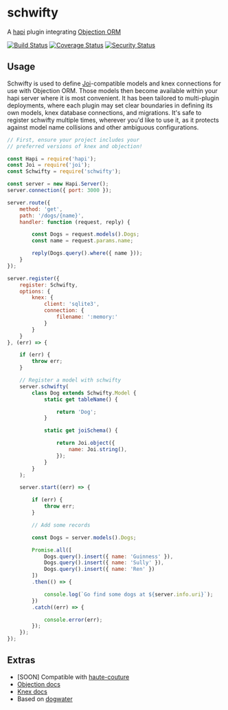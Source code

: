 # schwifty

A [hapi](https://github.com/hapijs/hapi) plugin integrating [Objection ORM](http://vincit.github.io/objection.js)

[![Build Status](https://travis-ci.org/BigRoomStudios/schwifty.svg?branch=master)](https://travis-ci.org/BigRoomStudios/schwifty) [![Coverage Status](https://coveralls.io/repos/github/BigRoomStudios/schwifty/badge.svg?branch=master)](https://coveralls.io/github/BigRoomStudios/schwifty?branch=master) [![Security Status](https://nodesecurity.io/orgs/schwifty/projects/43d64006-d2bd-41c7-a288-5ae051d0e3c2/badge)](https://nodesecurity.io/orgs/schwifty/projects/43d64006-d2bd-41c7-a288-5ae051d0e3c2)


## Usage
Schwifty is used to define [Joi](https://github.com/hapijs/joi)-compatible models and knex connections for use with Objection ORM.  Those models then become available within your hapi server where it is most convenient.  It has been tailored to multi-plugin deployments, where each plugin may set clear boundaries in defining its own models, knex database connections, and migrations.  It's safe to register schwifty multiple times, wherever you'd like to use it, as it protects against model name collisions and other ambiguous configurations.

```js
// First, ensure your project includes your
// preferred versions of knex and objection!

const Hapi = require('hapi');
const Joi = require('joi');
const Schwifty = require('schwifty');

const server = new Hapi.Server();
server.connection({ port: 3000 });

server.route({
    method: 'get',
    path: '/dogs/{name}',
    handler: function (request, reply) {

        const Dogs = request.models().Dogs;
        const name = request.params.name;

        reply(Dogs.query().where({ name }));
    }
});

server.register({
    register: Schwifty,
    options: {
        knex: {
            client: 'sqlite3',
            connection: {
                filename: ':memory:'
            }
        }
    }
}, (err) => {

    if (err) {
        throw err;
    }

    // Register a model with schwifty
    server.schwifty(
        class Dog extends Schwifty.Model {
            static get tableName() {

                return 'Dog';
            }

            static get joiSchema() {

                return Joi.object({
                    name: Joi.string(),
                });
            }
        }
    );

    server.start((err) => {

        if (err) {
            throw err;
        }

        // Add some records

        const Dogs = server.models().Dogs;

        Promise.all([
            Dogs.query().insert({ name: 'Guinness' }),
            Dogs.query().insert({ name: 'Sully' }),
            Dogs.query().insert({ name: 'Ren' })
        ])
        .then(() => {

            console.log(`Go find some dogs at ${server.info.uri}`);
        })
        .catch((err) => {

            console.error(err);
        });
    });
});
```

## Extras
 - [SOON] Compatible with [haute-couture](https://github.com/devinivy/haute-couture)
 - [Objection docs](http://vincit.github.io/objection.js)
 - [Knex docs](http://knexjs.org/)
 - Based on [dogwater](https://github.com/devinivy/dogwater)
